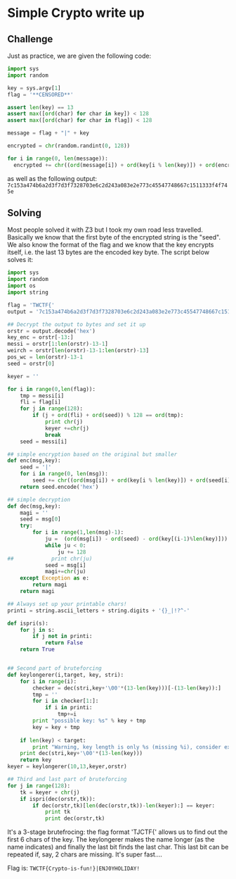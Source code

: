 # Simple Crypto write up

## Challenge
Just as practice, we are given the following code:
```python
import sys
import random

key = sys.argv[1]
flag = '**CENSORED**'

assert len(key) == 13
assert max([ord(char) for char in key]) < 128
assert max([ord(char) for char in flag]) < 128

message = flag + "|" + key

encrypted = chr(random.randint(0, 128))

for i in range(0, len(message)):
  encrypted += chr((ord(message[i]) + ord(key[i % len(key)]) + ord(encrypted[i])) % 128)
```

as well as the following output:
```7c153a474b6a2d3f7d3f7328703e6c2d243a083e2e773c45547748667c1511333f4f745e```

## Solving

Most people solved it with Z3 but I took my own road less travelled. Basically we know that the first byte of the encrypted string is the "seed". We also know the format of the flag and we know that the key encrypts itself, i.e. the last 13 bytes are the encoded key byte. The script below solves it:

```python
import sys
import random
import os
import string

flag = 'TWCTF{'
output = '7c153a474b6a2d3f7d3f7328703e6c2d243a083e2e773c45547748667c1511333f4f745e'

## Decrypt the output to bytes and set it up
orstr = output.decode('hex')
key_enc = orstr[-13:]
messi = orstr[1:len(orstr)-13-1]
weirch = orstr[len(orstr)-13-1:len(orstr)-13]
pos_wc = len(orstr)-13-1
seed = orstr[0]

keyer = ''

for i in range(0,len(flag)):
    tmp = messi[i]
    fli = flag[i]
    for j in range(128):
        if (j + ord(fli) + ord(seed)) % 128 == ord(tmp):
            print chr(j)
            keyer +=chr(j)
            break
    seed = messi[i]

## simple encryption based on the original but smaller
def enc(msg,key):
    seed = '|'
    for i in range(0, len(msg)):
        seed += chr((ord(msg[i]) + ord(key[i % len(key)]) + ord(seed[i])) % 128)
    return seed.encode('hex')

## simple decryption
def dec(msg,key):
    magi = ''
    seed = msg[0]
    try:
        for i in range(1,len(msg)-1):
            ju =  (ord(msg[i]) - ord(seed) - ord(key[(i-1)%len(key)]))
            while ju < 0:
                ju += 128
##            print chr(ju)
            seed = msg[i]
            magi+=chr(ju)
    except Exception as e:
        return magi
    return magi

## Always set up your printable chars!
printi = string.ascii_letters + string.digits + '{}_|!?^-'

def ispri(s):
    for j in s:
        if j not in printi:
            return False
    return True


## Second part of bruteforcing
def keylongerer(i,target, key, stri):
    for i in range(i):
        checker = dec(stri,key+'\00'*(13-len(key)))[-(13-len(key)):]
        tmp = ''
        for i in checker[1:]:
            if i in printi:
                tmp+=i
        print "possible key: %s" % key + tmp
        key = key + tmp
        
    if len(key) < target:
        print "Warning, key length is only %s (missing %i), consider expanding the set or bruteforcing" % (str(len(key)),target-len(key))
    print dec(stri,key+'\00'*(13-len(key)))
    return key
keyer = keylongerer(10,13,keyer,orstr)

## Third and last part of bruteforcing
for j in range(128):
    tk = keyer + chr(j)
    if ispri(dec(orstr,tk)):
        if dec(orstr,tk)[len(dec(orstr,tk))-len(keyer):] == keyer:
            print tk
            print dec(orstr,tk)

```
It's a 3-stage brutefrocing: the flag format 'TJCTF{' allows us to find out the first 6 chars of the key. The keylongerer makes the name longer (as the name indicates) and finally the last bit finds the last char. This last bit can be repeated if, say, 2 chars are missing. It's super fast....

Flag is: ```TWCTF{Crypto-is-fun!}|ENJ0YHOLIDAY!```
